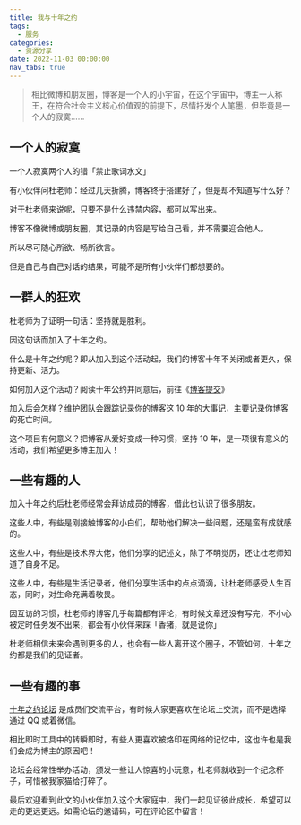 ```yaml
---
title: 我与十年之约
tags:
  - 服务
categories:
  - 资源分享
date: 2022-11-03 00:00:00
nav_tabs: true
---
```


> 相比微博和朋友圈，博客是一个人的小宇宙，在这个宇宙中，博主一人称王，在符合社会主义核心价值观的前提下，尽情抒发个人笔墨，但毕竟是一个人的寂寞……

<!-- more -->

## 一个人的寂寞

一个人寂寞两个人的错「禁止歌词水文」

有小伙伴问杜老师：经过几天折腾，博客终于搭建好了，但是却不知道写什么好？

对于杜老师来说呢，只要不是什么违禁内容，都可以写出来。

博客不像微博或朋友圈，其记录的内容是写给自己看，并不需要迎合他人。

所以尽可随心所欲、畅所欲言。

但是自己与自己对话的结果，可能不是所有小伙伴们都想要的。

## 一群人的狂欢

杜老师为了证明一句话：坚持就是胜利。

因这句话而加入了十年之约。

什么是十年之约呢？即从加入到这个活动起，我们的博客十年不关闭或者更久，保持更新、活力。

如何加入这个活动？阅读十年公约并同意后，前往《[博客提交](https://www.foreverblog.cn/treaty.html)》

加入后会怎样？维护团队会跟踪记录你的博客这 10 年的大事记，主要记录你博客的死亡时间。

这个项目有何意义？把博客从爱好变成一种习惯，坚持 10 年，是一项很有意义的活动，我们希望更多博主加入！

## 一些有趣的人

加入十年之约后杜老师经常会拜访成员的博客，借此也认识了很多朋友。

这些人中，有些是刚接触博客的小白们，帮助他们解决一些问题，还是蛮有成就感的。

这些人中，有些是技术界大佬，他们分享的记述文，除了不明觉厉，还让杜老师知道了自身不足。

这些人中，有些是生活记录者，他们分享生活中的点点滴滴，让杜老师感受人生百态，同时，对生命充满着敬畏。

因互访的习惯，杜老师的博客几乎每篇都有评论，有时候文章还没有写完，不小心被定时任务发不出来，都会有小伙伴来踩「香猪，就是说你」

杜老师相信未来会遇到更多的人，也会有一些人离开这个圈子，不管如何，十年之约都是我们的见证者。

## 一些有趣的事

[十年之约论坛](https://bbs.sn) 是成员们交流平台，有时候大家更喜欢在论坛上交流，而不是选择通过 QQ 或着微信。

相比即时工具中的转瞬即时，有些人更喜欢被烙印在网络的记忆中，这也许也是我们会成为博主的原因吧！

论坛会经常性举办活动，颁发一些让人惊喜的小玩意，杜老师就收到一个纪念杯子，可惜被我家猫给打碎了。

最后欢迎看到此文的小伙伴加入这个大家庭中，我们一起见证彼此成长，希望可以走的更远更远。如需论坛的邀请码，可在评论区中留言！